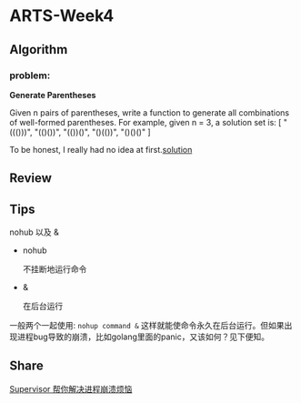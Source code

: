# ARTS-Week4

## Algorithm
### problem:
**Generate Parentheses**

Given n pairs of parentheses, write a function to generate all combinations of well-formed parentheses.
For example, given n = 3, a solution set is:
[
  "((()))",
  "(()())",
  "(())()",
  "()(())",
  "()()()"
]

To be honest, I really had no idea at first.[solution](index.go)
## Review


## Tips
nohub 以及 &
- nohub

    不挂断地运行命令
- &
  
    在后台运行

一般两个一起使用: `nohup command &` 这样就能使命令永久在后台运行。但如果出现进程bug导致的崩溃，比如golang里面的panic，又该如何？见下便知。
## Share
[Supervisor 帮你解决进程崩溃烦恼](week-5-share.md)